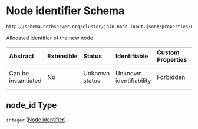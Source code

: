 # Node identifier Schema

```txt
http://schema.nethserver.org/cluster/join-node-input.json#/properties/node_id
```

Allocated identifier of the new node

| Abstract            | Extensible | Status         | Identifiable            | Custom Properties | Additional Properties | Access Restrictions | Defined In                                                                    |
| :------------------ | :--------- | :------------- | :---------------------- | :---------------- | :-------------------- | :------------------ | :---------------------------------------------------------------------------- |
| Can be instantiated | No         | Unknown status | Unknown identifiability | Forbidden         | Allowed               | none                | [join-node-input.json\*](cluster/join-node-input.json "open original schema") |

## node\_id Type

`integer` ([Node identifier](join-node-input-properties-node-identifier.md))

